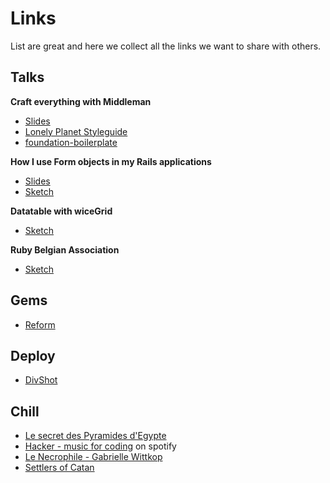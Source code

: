 # Links

List are great and here we collect all the links we want to share with others.

## Talks

__Craft everything with Middleman__

- [Slides](http://courses.davidl.fr/presentations/middleman/#/)
- [Lonely Planet Styleguide](http://rizzo.lonelyplanet.com/styleguide/design-elements/colours)
- [foundation-boilerplate](https://github.com/flexbox/foundation-boilerplate)

__How I use Form objects in my Rails applications__

- [Slides](http://courses.cecilitse.org/presentations/talks/form-objects-in-rails-apps.html#/)
- [Sketch](https://www.flickr.com/photos/geekgrunge/21010725565/in/dateposted-public/)

__Datatable with wiceGrid__

- [Sketch](https://www.flickr.com/photos/geekgrunge/20984603806/in/dateposted-public/)

__Ruby Belgian Association__

- [Sketch](https://www.flickr.com/photos/geekgrunge/21018223201/in/dateposted-public/)

## Gems

- [Reform](https://github.com/apotonick/reform)

## Deploy

- [DivShot](https://divshot.com/)

## Chill

- [Le secret des Pyramides d'Egypte](https://www.youtube.com/watch?v=xVFuBgNzAU4)
- [Hacker - music for coding](https://open.spotify.com/user/wutangbifi/playlist/0Jt2JW0NTIL6MvV9dSOnqZ) on spotify
- [Le Necrophile - Gabrielle Wittkop](http://www.amazon.fr/Le-n%C3%A9crophile-Gabrielle-Wittkop/dp/2843351103)
- [Settlers of Catan](http://www.catan.com/game/catan)
